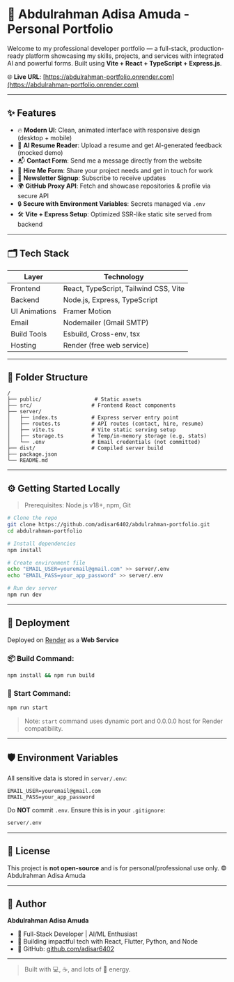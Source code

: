 # 🚀 Abdulrahman Adisa Amuda - Personal Portfolio

Welcome to my professional developer portfolio — a full-stack, production-ready platform showcasing my skills, projects, and services with integrated AI and powerful forms. Built using **Vite + React + TypeScript + Express.js**.

🌐 **Live URL**: [https://abdulrahman-portfolio.onrender.com](https://abdulrahman-portfolio.onrender.com)

---

## ✨ Features

- 🔥 **Modern UI**: Clean, animated interface with responsive design (desktop + mobile)
- 🧠 **AI Resume Reader**: Upload a resume and get AI-generated feedback (mocked demo)
- 📬 **Contact Form**: Send me a message directly from the website
- 💼 **Hire Me Form**: Share your project needs and get in touch for work
- 📧 **Newsletter Signup**: Subscribe to receive updates
- 🌍 **GitHub Proxy API**: Fetch and showcase repositories & profile via secure API
- 🔒 **Secure with Environment Variables**: Secrets managed via `.env`
- 🛠️ **Vite + Express Setup**: Optimized SSR-like static site served from backend

---

## 🗂️ Tech Stack

| Layer         | Technology                                      |
|---------------|--------------------------------------------------|
| Frontend      | React, TypeScript, Tailwind CSS, Vite           |
| Backend       | Node.js, Express, TypeScript                    |
| UI Animations | Framer Motion                                   |
| Email         | Nodemailer (Gmail SMTP)                         |
| Build Tools   | Esbuild, Cross-env, tsx                         |
| Hosting       | Render (free web service)                       |

---

## 📁 Folder Structure

```
/
├── public/                 # Static assets
├── src/                   # Frontend React components
├── server/
│   ├── index.ts           # Express server entry point
│   ├── routes.ts          # API routes (contact, hire, resume)
│   ├── vite.ts            # Vite static serving setup
│   ├── storage.ts         # Temp/in-memory storage (e.g. stats)
│   └── .env               # Email credentials (not committed)
├── dist/                  # Compiled server build
├── package.json
└── README.md
```

---

## ⚙️ Getting Started Locally

> Prerequisites: Node.js v18+, npm, Git

```bash
# Clone the repo
git clone https://github.com/adisar6402/abdulrahman-portfolio.git
cd abdulrahman-portfolio

# Install dependencies
npm install

# Create environment file
echo "EMAIL_USER=youremail@gmail.com" >> server/.env
echo "EMAIL_PASS=your_app_password" >> server/.env

# Run dev server
npm run dev
```

---

## 🚀 Deployment

Deployed on [Render](https://render.com/) as a **Web Service**

### 📦 Build Command:
```bash
npm install && npm run build
```

### 🚀 Start Command:
```bash
npm run start
```

> Note: `start` command uses dynamic port and 0.0.0.0 host for Render compatibility.

---

## 🛡️ Environment Variables

All sensitive data is stored in `server/.env`:

```env
EMAIL_USER=youremail@gmail.com
EMAIL_PASS=your_app_password
```

Do **NOT** commit `.env`. Ensure this is in your `.gitignore`:

```bash
server/.env
```

---

## 📄 License

This project is **not open-source** and is for personal/professional use only. © Abdulrahman Adisa Amuda

---

## 🙌 Author

**Abdulrahman Adisa Amuda**

- 🧠 Full-Stack Developer | AI/ML Enthusiast
- 🧰 Building impactful tech with React, Flutter, Python, and Node
- 🐙 GitHub: [github.com/adisar6402](https://github.com/adisar6402)

---

> Built with 💻, ☕, and lots of 🚀 energy.
